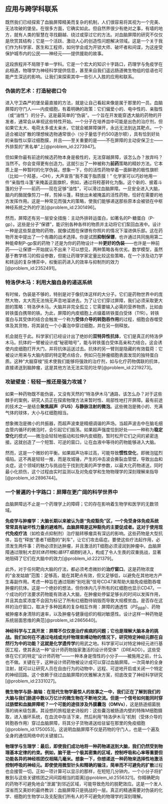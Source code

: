 ## 应用与跨学科联系

既然我们已经探索了血脑屏障精美而复杂的机制，人们很容易将其视为一个完美、无法攻破的堡垒。在很多方面，它确实如此。但自然界很少有绝对之事，有墙的地方，就有人类的智慧在寻找翻越、绕过或穿过它的方法。对血脑屏障的研究不仅仅是欣赏其结构；它是一个活跃、激动人心的创造性问题解决领域。这是一个关于我们作为科学家、医生和工程师，如何学会成为开锁大师、破坏者和间谍，为这座受保护城市内的公民——神经元——提供援助的故事。

这段旅程并不局限于单一学科。它是一个宏大的知识十字路口，药理学与免疫学在此相遇，物理学为神经科学提供信息，甚至来自我们遥远肠道微生物组的低语也可能产生深远的影响。让我们来探索其中一些引人入胜的应用和联系。

### 伪装的艺术：打造秘密口令

进入守卫森严的堡垒最直接的方法，就是让自己看起来像是属于那里的一员。血脑屏障的守门人——内皮细胞，有着明确的政策：它们偏爱小的、电中性的、亲脂性（或“油性”）的分子。这是最简单的“伪装”。一个旨在开发能穿透大脑的药物的开发者，通常会从审视这些特性开始。一个分子在培养皿中可能是出色的治疗剂，但如果它太大、电荷太多或太亲水，它就会被屏障弹开，永远无法到达其靶点。一个适合被动扩散的理想候选物通常很小（分子量低于约500道尔顿），具有恰到好处的亲脂性以穿过细胞膜，并且——至关重要的是——不在屏障的主动安保卫士——外排泵的“黑名单”上[@problem_id:2273947]。

但如果你最有前途的候选药物本身是极性的，无法穿越屏障，该怎么办？放弃吗？当然不。你会变得更有创造力。这就引出了一种被称为**前药**策略的精妙方法。它本质上是一种暂时的化学伪装。想象一下，你的活性药物举着一面鲜艳的极性旗帜（比如一个羟基，–OH），大声宣告“我不属于脂质膜！” 化学家可以巧妙地用一件“亲脂性斗篷”来掩盖这面旗帜，例如，通过将羟基转化为酯。这个新的、披着斗篷的分子——前药——现在足够“油性”，可以滑过血脑屏障。一旦安全进入大脑，脑内的酶就像剪刀一样，剪掉斗篷，释放出未被掩盖的活性药物，恰好在需要的地方发挥作用。这是一种常见而强大的策略，使我们能够递送那些原本会被锁在中枢神经系统之外的疗法[@problem_id:2301496]。

然而，屏障还有另一层安全措施：主动外排转运蛋白，如著名的P-糖蛋白（P-gp）。这些是分子“保镖”，能识别各种各样的物质并主动将它们泵回血液中。设计一种是这些泵底物的药物，就像试图在保镖有你照片的情况下溜进俱乐部。这在药物开发中提出了一个有趣的战术选择。你是试图**抑制保镖**，也许通过共同施用第二种能牵制P-gp泵的药物？还是为你的药物设计一种**更好的伪装**——也许是一种前药——让保镖一开始就认不出来？可以想见，两种策略各有优劣。数学模型，虽然基于教学练习的假设参数，但能让药理学家定量比较这些策略，在一个涉及动力学和转运的复杂博弈中，权衡前药进入的效率与抑制剂的效力[@problem_id:2352491]。

### 特洛伊木马：利用大脑自身的递送系统

有时候，伪装是不够的，特别是对于像抗体这样的大分子。它们是药物世界中的庞然大物，太大而无法悄无声息地溜进去。为了让它们穿过屏障，我们必须采取更大胆的策略：特洛伊木马。大脑并非完全孤立；它需要输入必需的营养物质，比如由转铁蛋白携带的铁。为此，屏障的内皮细胞上点缀着转铁蛋白受体（TfR）。转铁蛋白与其受体的结合会触发一个称为**受体介导的转胞吞作用**的过程，细胞会吞噬受体及其货物，将其装在一个小囊泡中穿过细胞，并在另一侧释放。

机会就在于此。科学家们已经设计出了绝妙的**双特异性抗体**，它们是真正的特洛伊木马。抗体的一臂被设计成“秘密暗号”，能与转铁蛋白受体高亲和力结合。这会诱使内皮细胞打开大门，并将抗体运送过去。抗体的另一臂则是隐藏的有效载荷：它被设计用来与大脑内部的特定靶点结合，例如只在肿瘤细胞表面发现的独特蛋白质。这种“大脑穿梭”技术使我们能够将强效的治疗剂，如与化疗药物偶联的抗体，直接递送到脑肿瘤，这是其他方法无法实现的壮举[@problem_id:2219273]。

### 攻破壁垒：轻轻一推还是强力攻城？

如果一种药物既不能伪装，又没有天然的“特洛伊木马”通路，该怎么办？对于这些棘手的案例，研究人员正在探索物理方法来暂时性、局部性地打开屏障。最有前途的技术之一是结合**聚焦超声（FUS）**与静脉注射的**微泡**。这些微泡是微小的、充满气体的球体，大小与红细胞相当。

想象微泡是微小的共振器，而超声波束是精细调谐的声场。当超声波击中在脑毛细血管内循环的微泡时，会引起它们振荡。如果超声强度恰到好处——一种称为**稳定空化**的模式——微泡会轻轻地振动和拉伸内皮细胞，暂时松开它们之间的紧密连接。这就创造了一个短暂、可逆的窗口，让在血液中等待的药物能够进入大脑。

然而，这是一个微妙的平衡。如果超声功率过高，可能导致**惯性空化**，即微泡猛烈塌陷。这不再是轻轻一推，而是攻城锤，产生的冲击波会撕裂血管壁，导致出血和炎症。这个领域的魅力与挑战在于找到完美的声学参数，以最大化药物递送，同时最小化损伤，这个过程由实时监测以及对免疫学和生物物理学的深刻理解来指导[@problem_id:2896744]。

### 一个普遍的十字路口：屏障在更广阔的科学世界中

血脑屏障远不止是一个药理学上的障碍；它的存在影响着生物学和医学的无数领域。

**免疫学与肿瘤学：**大脑长期以来被认为是“免疫豁免”区，一个免受身体免疫系统常常具有破坏性力量的避难所。血脑屏障是这种豁免的主要促成者。这对于使用现代**免疫疗法**（如检查点抑制剂）治疗脑转移瘤具有深远的影响。这些药物是大型抗体，旨在“释放”患者T细胞的“刹车”，让它们攻击癌症。要使这些疗法起作用，必须发生两件事：药物必须到达肿瘤，并且激活的T细胞必须浸润到肿瘤中。血脑屏障通过限制*大型抗体药物*和*循环T细胞*的进入，构成了令人生畏的双重挑战，显著地阻碍了它们在大脑中的效力[@problem_id:2221379]。

此外，对于任何靶向大脑的疗法，都必须考虑微妙的**治疗窗口**。这是药物浓度的“金发姑娘”范围：足够高，能在其靶点有效，但又足够低，以避免在其他地方产生毒副作用。考虑一种旨在通过阻断“别吃我”信号CD47来帮助大脑免疫细胞吞噬肿瘤的抗体。这是一个绝妙的想法，但你体内几乎所有的红细胞也显示CD47。一个成功的疗法要求药物能有效进入大脑，在肿瘤处停留足够长的时间以发挥作用，并且其血浆浓度不会因为标记了所有红细胞待销毁而导致大规模贫血。是否存在这样的治疗窗口，取决于多种因素的复杂相互作用：屏障的通透性（$PS_{BBB}$）、药物被肿瘤本身清除的速率，以及肿瘤与健康组织的相对敏感性。设计这样一种药物是系统层面思维的典范[@problem_id:2865640]。

**神经科学与工具开发：**屏障不仅仅是治疗疾病的问题；它也是理解大脑本身的挑战。我们如何在不通过电线或光纤物理束缚动物的情况下，研究特定神经元群在自然行为中的功能？这就是**化学遗传学**的用武之地。科学家可以对特定神经元进行基因工程，使其表达一种“设计师药物独家激活的设计师受体”（DREADD）。这些受体在它们的特定“设计师药物”——一种本身是惰性的小分子——被施用之前，什么也不做。关键在于，这种设计师药物被设计成可以穿过血脑屏障。一次简单的全身注射，就可以让研究人员在自由行为的动物中，远程、可逆地开启或关闭一个特定的神经回路。这个依赖于绕过血脑屏障的优雅解决方案，彻底改变了神经科学研究[@problem_id:2331027]。

**微生物学与肠-脑轴：**在现代生物学最惊人的故事之一中，我们正在了解到我们的大脑与我们肠道中数以万亿计的微生物在不断地交流。但是一个信号如何能同时穿过肠壁和血脑屏障呢？一个可能的途径涉及**外膜囊泡（OMVs）**，这是肠道细菌脱落的纳米级包裹。其设想的旅程是史诗般的：这些囊泡被肠道内壁的特殊M细胞摄取，进入循环系统，在血流中存活下来，然后利用“特洛伊木马”机制（受体介导的转胞吞作用）穿过血脑屏障，将其分子货物递送给驻留在那里的免疫细胞[@problem_id:1750053]。这说明血脑屏障不仅是药物的守门人，也是一个遍及全身的通信网络中的关键接口。

**物理学与生理学：**最后，即使我们成功地将一种药物递送到大脑，我们仍然受到物理基本定律的约束。例如，脑干是一个极其密集的区域，控制呼吸和心率等重要但功能各异的神经核团仅相隔几毫米。想象一下，你想递送一种药物来选择性地激活控制呼吸的神经元。即使使用微型针头和精确的输注，简单而不可避免的**扩散**过程也会接管一切。正如一项计算可以显示的那样，在短短几分钟内，一个小分子将扩散到与这些关键核团之间间距相当的距离[@problem_id:2556321]。你精确靶向的药物不可避免地会“泄漏”到邻近区域，可能导致危险的脱靶效应。这是一个发人深省而又美妙的最终教训：血脑屏障只是挑战的一层。真正的精通需要对伪装的化学、细胞的生物学以及支配我们所有人的不可避免的物理学的深刻理解。